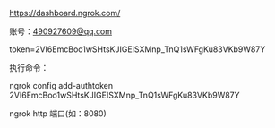 

https://dashboard.ngrok.com/

账号：490927609@qq.com

token=2VI6EmcBoo1wSHtsKJIGEISXMnp_TnQ1sWFgKu83VKb9W87Y





执行命令：

ngrok config add-authtoken 2VI6EmcBoo1wSHtsKJIGEISXMnp_TnQ1sWFgKu83VKb9W87Y

ngrok http 端口(如：8080)

